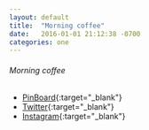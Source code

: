 ```yaml
---
layout: default
title:  "Morning coffee"
date:   2016-01-01 21:12:38 -0700
categories: one
---
```

###### Morning coffee
*   [PinBoard](http://pinboard.in/u:grraph){:target="_blank"}
*   [Twitter](https://twitter.com/){:target="_blank"}
*   [Instagram](http://instagram.com/){:target="_blank"}
